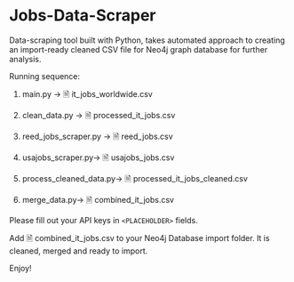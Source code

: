 # Jobs-Data-Scraper
Data-scraping tool built with Python, takes automated approach to creating an import-ready cleaned CSV file for Neo4j graph database for further analysis.

Running sequence:

1. main.py -> 	🗎 it_jobs_worldwide.csv

2. clean_data.py -> 	🗎 processed_it_jobs.csv

3. reed_jobs_scraper.py  -> 	🗎 reed_jobs.csv

4. usajobs_scraper.py->	🗎 usajobs_jobs.csv

5. process_cleaned_data.py->	🗎 processed_it_jobs_cleaned.csv

6. merge_data.py->	🗎 combined_it_jobs.csv

Please fill out your API keys in `<PLACEHOLDER>` fields.

Add 🗎 combined_it_jobs.csv to your Neo4j Database import folder. It is cleaned, merged and ready to import.

Enjoy!
